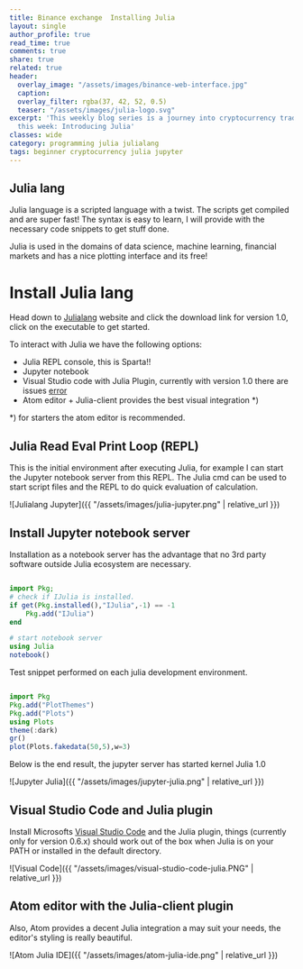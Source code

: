 ```yaml
---
title: Binance exchange  Installing Julia
layout: single
author_profile: true
read_time: true
comments: true
share: true
related: true
header:
  overlay_image: "/assets/images/binance-web-interface.jpg"
  caption: 
  overlay_filter: rgba(37, 42, 52, 0.5)
  teaser: "/assets/images/julia-logo.svg"
excerpt: 'This weekly blog series is a journey into cryptocurrency trading for beginners,
  this week: Introducing Julia'
classes: wide
category: programming julia julialang
tags: beginner cryptocurrency julia jupyter 
---
```



## Julia lang
Julia language is a scripted language with a twist. The scripts get compiled and are super fast! The syntax is easy to learn, I will provide with the necessary code snippets to get stuff done.

Julia is used in the domains of data science, machine learning, financial markets and has a nice plotting interface and its free!

# Install Julia lang
Head down to [Julialang](https://julialang.org/) website and click the download link for version 1.0, click on the executable to get started. 

To interact with Julia we have the following options:
 
 * Julia REPL console, this is Sparta!!
 * Jupyter notebook
 * Visual Studio code with Julia Plugin, currently with version 1.0 there are issues [error](https://github.com/JuliaEditorSupport/julia-vscode/issues/537)
 * Atom editor + Julia-client provides the best visual integration *)

*) for starters the atom editor is recommended.

## Julia Read Eval Print Loop (REPL)

This is the initial environment after executing Julia, for example I can start the Jupyter notebook server from this REPL.
The Julia cmd can be used to start script files and the REPL to do quick evaluation of calculation. 

![Julialang Jupyter]({{ "/assets/images/julia-jupyter.png" | relative_url }})

## Install Jupyter notebook server

Installation as a notebook server has the advantage that no 3rd party software outside Julia ecosystem are necessary.

```julia

import Pkg;
# check if IJulia is installed.
if get(Pkg.installed(),"IJulia",-1) == -1
    Pkg.add("IJulia")
end

# start notebook server
using Julia
notebook()
``` 

Test snippet performed on each julia development environment.

```julia

import Pkg
Pkg.add("PlotThemes")
Pkg.add("Plots")
using Plots
theme(:dark)
gr()
plot(Plots.fakedata(50,5),w=3)
``` 

Below is the end result, the jupyter server has started kernel Julia 1.0
 
![Jupyter Julia]({{ "/assets/images/jupyter-julia.png" | relative_url }})

## Visual Studio Code and Julia plugin
Install Microsofts [Visual Studio Code](https://code.visualstudio.com) and the Julia plugin, things (currently only for version 0.6.x) should work out of the box when Julia is on your PATH or installed in the default directory.

![Visual Code]({{ "/assets/images/visual-studio-code-julia.PNG" | relative_url }})

## Atom editor with the Julia-client plugin
Also, Atom provides a decent Julia integration a may suit your needs, the editor's styling is really beautiful.

![Atom Julia IDE]({{ "/assets/images/atom-julia-ide.png" | relative_url }})

